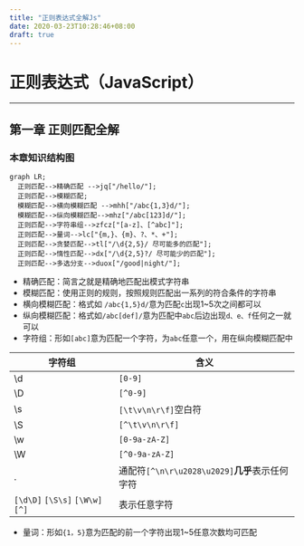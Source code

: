 ```yaml
---
title: "正则表达式全解Js"
date: 2020-03-23T10:28:46+08:00
draft: true
---
```


# 正则表达式（JavaScript）

---

## 第一章 正则匹配全解

### 本章知识结构图

```mermaid
graph LR;
  正则匹配-->精确匹配 -->jq["/hello/"];
  正则匹配-->模糊匹配;
  模糊匹配-->横向模糊匹配 -->mhh["/abc{1,3}d/"];
  模糊匹配-->纵向模糊匹配-->mhz["/abc[123]d/"];
  正则匹配-->字符串组-->zfcz["[a-z]、[^abc]"];
  正则匹配-->量词-->lc["{m,}、{m}、?、*、+"];
  正则匹配-->贪婪匹配-->tl["/\d{2,5}/ 尽可能多的匹配"];
  正则匹配-->惰性匹配-->dx["/\d{2,5}?/ 尽可能少的匹配"];
  正则匹配-->多选分支-->duox["/good|night/"];

```

- 精确匹配：简言之就是精确地匹配出模式字符串
- 模糊匹配：使用正则的规则，按照规则匹配出一系列的符合条件的字符串
- 横向模糊匹配：格式如 `/abc{1,5}d/`意为匹配`c`出现1~5次之间都可以
- 纵向模糊匹配：格式如`/abc[def]/`意为匹配中`abc`后边出现`d、e、f`任何之一就可以
- 字符组：形如`[abc]`意为匹配一个字符，为`abc`任意一个，用在纵向模糊匹配中

| 字符组                             | 含义                                            |
| ---------------------------------- | ----------------------------------------------- |
| \d                                 | `[0-9]`                                         |
| \D                                 | `[^0-9]`                                        |
| \s                                 | `[\t\v\n\r\f]`空白符                            |
| \S                                 | `[^\t\v\n\r\f]`                                 |
| \w                                 | `[0-9a-zA-Z]`                                   |
| \W                                 | `[^0-9a-zA-Z]`                                  |
| .                                  | 通配符`[^\n\r\u2028\u2029]`**几乎**表示任何字符 |
| `[\d\D]` `[\S\s]` `[\W\w] `  `[^]` | 表示任意字符                                    |



- 量词：形如`{1，5}`意为匹配的前一个字符出现1~5任意次数均可匹配













